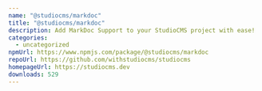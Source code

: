 ```yaml
---
name: "@studiocms/markdoc"
title: "@studiocms/markdoc"
description: Add MarkDoc Support to your StudioCMS project with ease!
categories:
  - uncategorized
npmUrl: https://www.npmjs.com/package/@studiocms/markdoc
repoUrl: https://github.com/withstudiocms/studiocms
homepageUrl: https://studiocms.dev
downloads: 529
---
```

